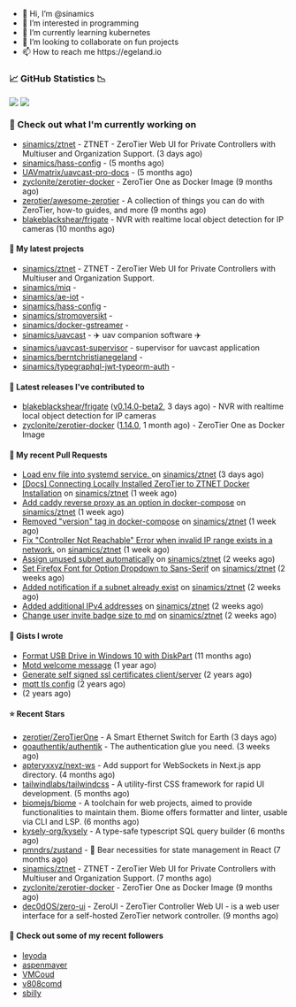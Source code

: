 <p align="center">
  <ul>
    <li>👋 Hi, I’m @sinamics</li>
    <li>👀 I’m interested in programming</li>
    <li>🌱 I’m currently learning kubernetes</li>
    <li>💞️ I’m looking to collaborate on fun projects</li>
    <li>📫 How to reach me https://egeland.io</li>
  </ul>
</p>

### 📈 GitHub Statistics 📉
<img align="center" src="https://githubreadme.egeland.io/?username=sinamics&show_icons=true&theme=ayu-mirage" />
<img align="center" src="https://githubreadme.egeland.io/top-langs/?username=sinamics&theme=ayu-mirage&layout=compact" />

### 👷 Check out what I'm currently working on

- [sinamics/ztnet](https://github.com/sinamics/ztnet) - ZTNET - ZeroTier Web UI for Private Controllers with Multiuser and Organization Support. (3 days ago)
- [sinamics/hass-config](https://github.com/sinamics/hass-config) -  (5 months ago)
- [UAVmatrix/uavcast-pro-docs](https://github.com/UAVmatrix/uavcast-pro-docs) -  (5 months ago)
- [zyclonite/zerotier-docker](https://github.com/zyclonite/zerotier-docker) - ZeroTier One as Docker Image (9 months ago)
- [zerotier/awesome-zerotier](https://github.com/zerotier/awesome-zerotier) - A collection of things you can do with ZeroTier, how-to guides, and more (9 months ago)
- [blakeblackshear/frigate](https://github.com/blakeblackshear/frigate) - NVR with realtime local object detection for IP cameras (10 months ago)

#### 🌱 My latest projects

- [sinamics/ztnet](https://github.com/sinamics/ztnet) - ZTNET - ZeroTier Web UI for Private Controllers with Multiuser and Organization Support.
- [sinamics/miq](https://github.com/sinamics/miq) - 
- [sinamics/ae-iot](https://github.com/sinamics/ae-iot) - 
- [sinamics/hass-config](https://github.com/sinamics/hass-config) - 
- [sinamics/stromoversikt](https://github.com/sinamics/stromoversikt) - 
- [sinamics/docker-gstreamer](https://github.com/sinamics/docker-gstreamer) - 
- [sinamics/uavcast](https://github.com/sinamics/uavcast) - ✈️ uav companion software ✈️
- [sinamics/uavcast-supervisor](https://github.com/sinamics/uavcast-supervisor) - supervisor for uavcast application
- [sinamics/berntchristianegeland](https://github.com/sinamics/berntchristianegeland) - 
- [sinamics/typegraphql-jwt-typeorm-auth](https://github.com/sinamics/typegraphql-jwt-typeorm-auth) - 

#### 🔭 Latest releases I've contributed to

- [blakeblackshear/frigate](https://github.com/blakeblackshear/frigate) ([v0.14.0-beta2](https://github.com/blakeblackshear/frigate/releases/tag/v0.14.0-beta2), 3 days ago) - NVR with realtime local object detection for IP cameras
- [zyclonite/zerotier-docker](https://github.com/zyclonite/zerotier-docker) ([1.14.0](https://github.com/zyclonite/zerotier-docker/releases/tag/1.14.0), 1 month ago) - ZeroTier One as Docker Image

#### 🔨 My recent Pull Requests

- [Load env file into systemd service. ](https://github.com/sinamics/ztnet/pull/428) on [sinamics/ztnet](https://github.com/sinamics/ztnet) (3 days ago)
- [[Docs] Connecting Locally Installed ZeroTier to ZTNET Docker Installation](https://github.com/sinamics/ztnet/pull/425) on [sinamics/ztnet](https://github.com/sinamics/ztnet) (1 week ago)
- [Add caddy reverse proxy as an option in docker-compose](https://github.com/sinamics/ztnet/pull/422) on [sinamics/ztnet](https://github.com/sinamics/ztnet) (1 week ago)
- [Removed &#34;version&#34; tag in docker-compose](https://github.com/sinamics/ztnet/pull/421) on [sinamics/ztnet](https://github.com/sinamics/ztnet) (1 week ago)
- [Fix &#34;Controller Not Reachable&#34; Error when invalid IP range exists in a network.](https://github.com/sinamics/ztnet/pull/419) on [sinamics/ztnet](https://github.com/sinamics/ztnet) (1 week ago)
- [Assign unused subnet automatically](https://github.com/sinamics/ztnet/pull/418) on [sinamics/ztnet](https://github.com/sinamics/ztnet) (2 weeks ago)
- [Set Firefox Font for Option Dropdown to Sans-Serif](https://github.com/sinamics/ztnet/pull/417) on [sinamics/ztnet](https://github.com/sinamics/ztnet) (2 weeks ago)
- [Added notification if a subnet already exist](https://github.com/sinamics/ztnet/pull/415) on [sinamics/ztnet](https://github.com/sinamics/ztnet) (2 weeks ago)
- [Added additional IPv4 addresses](https://github.com/sinamics/ztnet/pull/414) on [sinamics/ztnet](https://github.com/sinamics/ztnet) (2 weeks ago)
- [Change user invite badge size to md](https://github.com/sinamics/ztnet/pull/413) on [sinamics/ztnet](https://github.com/sinamics/ztnet) (2 weeks ago)

#### 📓 Gists I wrote

- [Format USB Drive in Windows 10 with DiskPart](https://gist.github.com/8aa001b3dbe040e07917665b6a8f59c4) (11 months ago)
- [Motd welcome message](https://gist.github.com/d1f96f39b797ccb2eba6e8bd539510bc) (1 year ago)
- [Generate self signed ssl certificates client/server](https://gist.github.com/4ecdb293851b7018a715f4186ffa1e79) (2 years ago)
- [mqtt tls config](https://gist.github.com/20d325a3d7d8d9db4c657737f93aac99) (2 years ago)
- [](https://gist.github.com/2dce8bf46e2de3f3fb642bc342d9f5a2) (2 years ago)

#### ⭐ Recent Stars

- [zerotier/ZeroTierOne](https://github.com/zerotier/ZeroTierOne) - A Smart Ethernet Switch for Earth (3 days ago)
- [goauthentik/authentik](https://github.com/goauthentik/authentik) - The authentication glue you need. (3 weeks ago)
- [apteryxxyz/next-ws](https://github.com/apteryxxyz/next-ws) - Add support for WebSockets in Next.js app directory. (4 months ago)
- [tailwindlabs/tailwindcss](https://github.com/tailwindlabs/tailwindcss) - A utility-first CSS framework for rapid UI development. (5 months ago)
- [biomejs/biome](https://github.com/biomejs/biome) - A toolchain for web projects, aimed to provide functionalities to maintain them. Biome offers formatter and linter, usable via CLI and LSP. (6 months ago)
- [kysely-org/kysely](https://github.com/kysely-org/kysely) - A type-safe typescript SQL query builder (6 months ago)
- [pmndrs/zustand](https://github.com/pmndrs/zustand) - 🐻 Bear necessities for state management in React (7 months ago)
- [sinamics/ztnet](https://github.com/sinamics/ztnet) - ZTNET - ZeroTier Web UI for Private Controllers with Multiuser and Organization Support. (7 months ago)
- [zyclonite/zerotier-docker](https://github.com/zyclonite/zerotier-docker) - ZeroTier One as Docker Image (9 months ago)
- [dec0dOS/zero-ui](https://github.com/dec0dOS/zero-ui) - ZeroUI - ZeroTier Controller Web UI - is a web user interface for a self-hosted ZeroTier network controller. (9 months ago)

#### 👯 Check out some of my recent followers

- [leyoda](https://github.com/leyoda)
- [aspenmayer](https://github.com/aspenmayer)
- [VMCoud](https://github.com/VMCoud)
- [v808comd](https://github.com/v808comd)
- [sbilly](https://github.com/sbilly)

